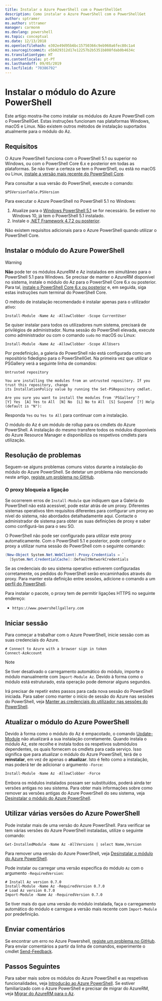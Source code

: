 ```yaml
---
title: Instalar o Azure PowerShell com o PowerShellGet
description: Como instalar o Azure PowerShell com o PowerShellGet
author: sptramer
ms.author: sttramer
manager: carmonm
ms.devlang: powershell
ms.topic: conceptual
ms.date: 12/13/2018
ms.openlocfilehash: e302e49d95b6bc15750366c9eb960a6fec80c1a4
ms.sourcegitcommit: e5b029312d17e12257b2b5351b808fdab0b4634c
ms.translationtype: HT
ms.contentlocale: pt-PT
ms.lasthandoff: 09/05/2019
ms.locfileid: "70386792"
---
```

# <a name="install-the-azure-powershell-module"></a>Instalar o módulo do Azure PowerShell

Este artigo mostra-lhe como instalar os módulos do Azure PowerShell com o PowerShellGet. Estas instruções funcionam nas plataformas Windows, macOS e Linux. Não existem outros métodos de instalação suportados atualmente para o módulo do Az.

## <a name="requirements"></a>Requisitos

O Azure PowerShell funciona com o PowerShell 5.1 ou superior no Windows, ou com o PowerShell Core 6.x e posterior em todas as plataformas. Se não tiver a certeza se tem o PowerShell, ou está no macOS ou Linux, [instale a versão mais recente do PowerShell Core](/powershell/scripting/install/installing-powershell#powershell-core).

Para consultar a sua versão do PowerShell, execute o comando:

```powershell-interactive
$PSVersionTable.PSVersion
```

Para executar o Azure PowerShell no PowerShell 5.1 no Windows:

1. Atualize para o [Windows PowerShell 5.1](/powershell/scripting/install/installing-windows-powershell#upgrading-existing-windows-powershell) se for necessário. Se estiver no Windows 10, já tem o PowerShell 5.1 instalado.
2. Instale o [.NET Framework 4.7.2 ou posterior](/dotnet/framework/install).

Não existem requisitos adicionais para o Azure PowerShell quando utilizar o PowerShell Core.

## <a name="install-the-azure-powershell-module"></a>Instalar o módulo do Azure PowerShell

> [!WARNING]
> __Não__ pode ter os módulos AzureRM e Az instalados em simultâneo para o PowerShell 5.1 para Windows. Se precisar de manter o AzureRM disponível no sistema, instale o módulo do Az para o PowerShell Core 6.x ou posterior. Para tal, [instale o PowerShell Core 6.x ou posterior](https://docs.microsoft.com/powershell/scripting/install/installing-powershell-core-on-windows) e, em seguida, siga estas instruções num terminal do PowerShell Core.

O método de instalação recomendado é instalar apenas para o utilizador ativo:

```powershell-interactive
Install-Module -Name Az -AllowClobber -Scope CurrentUser
```

Se quiser instalar para todos os utilizadores num sistema, precisará de privilégios de administrador. Numa sessão do PowerShell elevada, execute como administrador ou com o comando `sudo` no macOS ou Linux:

```powershell-interactive
Install-Module -Name Az -AllowClobber -Scope AllUsers
```

Por predefinição, a galeria do PowerShell não está configurada como um repositório fidedigno para o PowerShellGet. Na primeira vez que utilizar o PSGallery verá a seguinte linha de comandos:

```output
Untrusted repository

You are installing the modules from an untrusted repository. If you trust this repository, change
its InstallationPolicy value by running the Set-PSRepository cmdlet.

Are you sure you want to install the modules from 'PSGallery'?
[Y] Yes  [A] Yes to All  [N] No  [L] No to All  [S] Suspend  [?] Help (default is "N"):
```

Responda `Yes` ou `Yes to All` para continuar com a instalação.

O módulo do Az é um módulo de rollup para os cmdlets do Azure PowerShell. A instalação do mesmo transfere todos os módulos disponíveis do Azure Resource Manager e disponibiliza os respetivos cmdlets para utilização.

## <a name="troubleshooting"></a>Resolução de problemas

Seguem-se alguns problemas comuns vistos durante a instalação do módulo do Azure PowerShell. Se detetar um problema não mencionado neste artigo, [registe um problema no GitHub](https://github.com/azure/azure-powershell/issues).

### <a name="proxy-blocks-connection"></a>O proxy bloqueia a ligação

Se ocorrerem erros de `Install-Module` que indiquem que a Galeria do PowerShell não está acessível, pode estar atrás de um proxy. Diferentes sistemas operativos têm requisitos diferentes para configurar um proxy ao nível do sistema, não abordados detalhadamente aqui. Contacte o administrador de sistema para obter as suas definições de proxy e saber como configurá-las para o seu SO.

O PowerShell não pode ser configurado para utilizar este proxy automaticamente. Com o PowerShell 5.1 e posterior, pode configurar o proxy a utilizar numa sessão do PowerShell com o seguinte comando:

```powershell
(New-Object System.Net.WebClient).Proxy.Credentials = `
  [System.Net.CredentialCache]::DefaultNetworkCredentials
```

Se as credenciais do seu sistema operativo estiverem configuradas corretamente, os pedidos do PowerShell serão encaminhados através do proxy.
Para manter esta definição entre sessões, adicione o comando a um [perfil do PowerShell](/powershell/module/microsoft.powershell.core/about/about_profiles).

Para instalar o pacote, o proxy tem de permitir ligações HTTPS no seguinte endereço:

* `https://www.powershellgallery.com`

## <a name="sign-in"></a>Iniciar sessão

Para começar a trabalhar com o Azure PowerShell, inicie sessão com as suas credenciais do Azure.

```powershell-interactive
# Connect to Azure with a browser sign in token
Connect-AzAccount
```

> [!NOTE]
>
> Se tiver desativado o carregamento automático do módulo, importe o módulo manualmente com `Import-Module Az`. Devido à forma como o módulo está estruturado, esta operação pode demorar alguns segundos.

Irá precisar de repetir estes passos para cada nova sessão do PowerShell iniciada. Para saber como manter o início de sessão do Azure nas sessões do PowerShell, veja [Manter as credenciais do utilizador nas sessões do PowerShell](context-persistence.md).

## <a name="update-the-azure-powershell-module"></a>Atualizar o módulo do Azure PowerShell

Devido à forma como o módulo do Az é empacotado, o comando [Update-Module](/powershell/module/powershellget/update-module) não atualizará a sua instalação corretamente. Quando instala o módulo Az, este recolhe e instala todos os respetivos submódulos dependentes, os quais fornecem os cmdlets para cada serviço.
Isso significa que para atualizar o módulo do Azure PowerShell, terá de o __reinstalar__, em vez de apenas o __atualizar__. Isto é feito como a instalação, mas poderá ter de adicionar o argumento `-Force`:

```powershell
Install-Module -Name Az -AllowClobber -Force
```

Embora os módulos instalados possam ser substituídos, poderá ainda ter versões antigas no seu sistema.
Para obter mais informações sobre como remover as versões antigas do Azure PowerShell do seu sistema, veja [Desinstalar o módulo do Azure PowerShell](uninstall-az-ps.md).

## <a name="use-multiple-versions-of-azure-powershell"></a>Utilizar várias versões do Azure PowerShell

Pode instalar mais de uma versão do Azure PowerShell. Para verificar se tem várias versões do Azure PowerShell instaladas, utilize o seguinte comando:

```powershell-interactive
Get-InstalledModule -Name Az -AllVersions | select Name,Version
```

Para remover uma versão do Azure PowerShell, veja [Desinstalar o módulo do Azure PowerShell](uninstall-az-ps.md).

Pode instalar ou carregar uma versão específica do módulo `Az` com o argumento `-RequiredVersion`:

```powershell-interactive
# Install Az version 0.7.0
Install-Module -Name Az -RequiredVersion 0.7.0 
# Load Az version 0.7.0
Import-Module -Name Az -RequiredVersion 0.7.0
```

Se tiver mais do que uma versão do módulo instalada, faça o carregamento automático do módulo e carregue a versão mais recente com `Import-Module` por predefinição.

## <a name="provide-feedback"></a>Enviar comentários

Se encontrar um erro no Azure Powershell, [registe um problema no GitHub](https://github.com/Azure/azure-powershell/issues).
Para enviar comentários a partir da linha de comandos, experimente o cmdlet [Send-Feedback](/powershell/module/az.accounts/send-feedback).

## <a name="next-steps"></a>Passos Seguintes

Para saber mais sobre os módulos do Azure PowerShell e as respetivas funcionalidades, veja [Introdução ao Azure PowerShell](get-started-azureps.md).
Se estiver familiarizado com o Azure PowerShell e precisar de migrar do AzureRM, veja [Migrar do AzureRM para o Az](migrate-from-azurerm-to-az.md).
